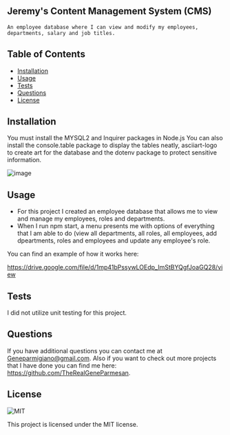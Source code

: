 ## Jeremy's Content Management System (CMS)
    
    An employee database where I can view and modify my employees, departments, salary and job titles. 

## Table of Contents

- [Installation](#installation)
- [Usage](#usage)
- [Tests](#tests)
- [Questions](#questions)
- [License](#license)

## Installation

You must install the MYSQL2 and Inquirer packages in Node.js 
You can also install the console.table package to display the tables neatly, asciiart-logo to create art for the database and the dotenv package to protect sensitive information.

![image](https://github.com/TheRealGeneParmesan/Employee-Tracker-SQL-Node/assets/119083185/c0ef84ec-bdca-4686-9e98-a467a0a9343c)


## Usage

- For this project I created an employee database that allows me to view and manage my employees, roles and departments.
- When I run npm start, a menu presents me with options of everything that I am able to do (view all departments, all roles, all employees, add dpeartments, roles and employees and update any employee's role.

You can find an example of how it works here:

https://drive.google.com/file/d/1mp41bPssywLOEdp_ImStBYQgfJoaGQ28/view

## Tests

I did not utilize unit testing for this project. 

## Questions

If you have additional questions you can contact me at Geneparmigiano@gmail.com. Also if you want to check out more projects that I have done you can find me here: https://github.com/TheRealGeneParmesan.

## License

![MIT](https://img.shields.io/badge/license-MIT-brightgreen)

This project is licensed under the MIT license.
